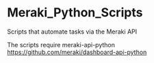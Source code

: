 # Meraki_Python_Scripts

Scripts that automate tasks via the Meraki API

The scripts require meraki-api-python https://github.com/meraki/dashboard-api-python
